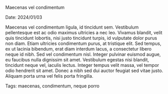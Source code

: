 Maecenas vel condimentum

Date: 2024/01/03

Maecenas vel condimentum ligula, id tincidunt sem. Vestibulum pellentesque est
ac odio maximus ultricies a nec leo. Vivamus blandit, velit quis tincidunt
lobortis, nisi justo tincidunt turpis, id vulputate dolor purus non diam. Etiam
ultricies condimentum purus, at tristique elit. Sed tempus, ex ut lacinia
bibendum, erat diam interdum lacus, a consectetur libero neque id nibh. Sed vel
condimentum nisl. Integer pulvinar euismod augue, eu faucibus nulla dignissim
sit amet. Vestibulum egestas nisi blandit, tincidunt neque vel, iaculis
lectus. Integer tempus velit massa, vel tempor odio hendrerit sit amet. Donec a
nibh sed dui auctor feugiat sed vitae justo. Aliquam porta urna vel felis porta
fringilla.

Tags: maecenas, condimentum, neque porro
